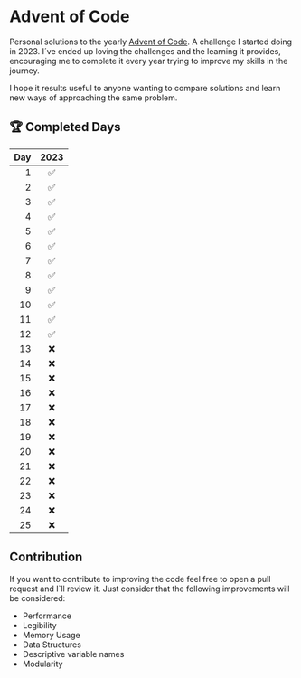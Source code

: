 # Advent of Code

Personal solutions to the yearly [Advent of Code](https://adventofcode.com/). A challenge I started doing in 2023. I´ve 
ended up loving the challenges and the learning it provides, encouraging me to complete it every year trying to improve
my skills in the journey.

I hope it results useful to anyone wanting to compare solutions and learn new ways of approaching the same problem. 

## 🏆 Completed Days

| Day | 2023 |
|----:|:----:|
| 1   | ✅   | 
| 2   | ✅   |
| 3   | ✅   |
| 4   | ✅   |
| 5   | ✅   |
| 6   | ✅   |
| 7   | ✅   |
| 8   | ✅   |
| 9   | ✅   |
| 10  | ✅   | 
| 11  | ✅   | 
| 12  | ✅   | 
| 13  | ❌   | 
| 14  | ❌   | 
| 15  | ❌   |
| 16  | ❌   | 
| 17  | ❌   |
| 18  | ❌   | 
| 19  | ❌   | 
| 20  | ❌   | 
| 21  | ❌   | 
| 22  | ❌   | 
| 23  | ❌   | 
| 24  | ❌   | 
| 25  | ❌   |

## Contribution

If you want to contribute to improving the code feel free to open a pull request and I`ll review it. Just consider
that the following improvements will be considered:
* Performance
* Legibility
* Memory Usage
* Data Structures
* Descriptive variable names
* Modularity
